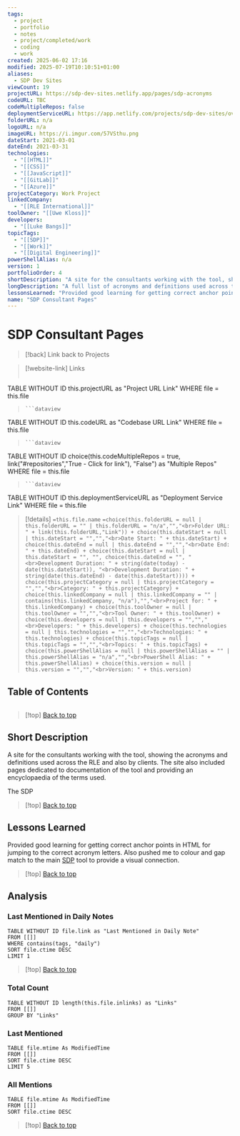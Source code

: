 ```yaml
---
tags:
  - project
  - portfolio
  - notes
  - project/completed/work
  - coding
  - work
created: 2025-06-02 17:16
modified: 2025-07-19T10:10:51+01:00
aliases:
  - SDP Dev Sites
viewCount: 19
projectURL: https://sdp-dev-sites.netlify.app/pages/sdp-acronyms
codeURL: TBC
codeMultipleRepos: false
deploymentServiceURL: https://app.netlify.com/projects/sdp-dev-sites/overview
folderURL: n/a
logoURL: n/a
imageURL: https://i.imgur.com/57VSthu.png
dateStart: 2021-03-01
dateEnd: 2021-03-31
technologies:
  - "[[HTML]]"
  - "[[CSS]]"
  - "[[JavaScript]]"
  - "[[GitLab]]"
  - "[[Azure]]"
projectCategory: Work Project
linkedCompany:
  - "[[RLE International]]"
toolOwner: "[[Uwe Kloss]]"
developers:
  - "[[Luke Bangs]]"
topicTags:
  - "[[SDP]]"
  - "[[Work]]"
  - "[[Digital Engineering]]"
powerShellAlias: n/a
version: 1
portfolioOrder: 4
shortDescription: "A site for the consultants working with the tool, showing the acronyms and definitions used across the <a href=\"/portfolio/projects/SDP\" class=\"theme-link\">SDP</a> tool, as well as documentation and an encyclopaedia."
longDescription: "A full list of acronyms and definitions used across the <span class=\"theme-link\">RLE</span> and also by clients. The site also included pages dedicated to documentation of the tool and providing an encyclopaedia of the terms used.\nThe <a href=\"/portfolio/projects/SDP\" class=\"theme-link\">SDP</a> project was disbanded early into the websites development, leaving it only partially developed, but matching the style and design of the main tool."
lessonsLearned: "Provided good learning for getting correct anchor points in <span class=\"theme-link\">HTML</span> for jumping to the correct acronym letters. Also pushed me to colour and gap match to the main <a href=\"/portfolio/projects/SDP\" class=\"theme-link\">SDP</a> tool to provide a visual connection."
name: "SDP Consultant Pages"
---
```


# SDP Consultant Pages

> [!back] Link back to <span class="theme-link">Projects</span>

>[!website-link] Links
> ```dataview
TABLE WITHOUT ID this.projectURL as "Project URL Link"
WHERE file = this.file
>```
>```dataview
TABLE WITHOUT ID this.codeURL as "Codebase URL Link"
WHERE file = this.file
>```
>```dataview
TABLE WITHOUT ID choice(this.codeMultipleRepos = true, link("#repositories","True - Click for link"), "False") as "Multiple Repos"
WHERE file = this.file
>```
>```dataview
TABLE WITHOUT ID this.deploymentServiceURL as "Deployment Service Link"
WHERE file = this.file

>[!details]  `=this.file.name`
>`=choice(this.folderURL = null | this.folderURL = "" | this.folderURL = "n/a","","<br>Folder URL: " + link(this.folderURL,"Link")) + choice(this.dateStart = null | this.dateStart = "","","<br>Date Start: " + this.dateStart) + choice(this.dateEnd = null | this.dateEnd = "","","<br>Date End: " + this.dateEnd) + choice(this.dateStart = null | this.dateStart = "", "", choice(this.dateEnd = "", "<br>Development Duration: " + string(date(today) - date(this.dateStart)), "<br>Development Duration: " + string(date(this.dateEnd) - date(this.dateStart)))) + choice(this.projectCategory = null | this.projectCategory = "","","<br>Category: " + this.projectCategory) + choice(this.linkedCompany = null | this.linkedCompany = "" | contains(this.linkedCompany, "n/a"),"","<br>Project for: " + this.linkedCompany) + choice(this.toolOwner = null | this.toolOwner = "","","<br>Tool Owner: " + this.toolOwner) + choice(this.developers = null | this.developers = "","","<br>Developers: " + this.developers) + choice(this.technologies = null | this.technologies = "","","<br>Technologies: " + this.technologies) + choice(this.topicTags = null | this.topicTags = "","","<br>Topics: " + this.topicTags) + choice(this.powerShellAlias = null | this.powerShellAlias = "" | this.powerShellAlias = "n/a","","<br>PowerShell Alias: " + this.powerShellAlias) + choice(this.version = null | this.version = "","","<br>Version: " + this.version)`

## Table of Contents

```table-of-contents
```

>[!top] [Back to top](#Table%20of%20Contents)

## Short Description

A site for the consultants working with the tool, showing the acronyms and definitions used across the <span class="theme-link">RLE</span> and also by clients. The site also included pages dedicated to documentation of the tool and providing an encyclopaedia of the terms used.

The <span class="theme-link">SDP</span>

>[!top] [Back to top](#Table%20of%20Contents)

## Lessons Learned

Provided good learning for getting correct anchor points in <span class="theme-link">HTML</span> for jumping to the correct acronym letters. Also pushed me to colour and gap match to the main <a href="/portfolio/projects/SDP" class="theme-link">SDP</a> tool to provide a visual connection.

>[!top] [Back to top](#Table%20of%20Contents)

## Analysis

### Last Mentioned in Daily Notes

```dataview
TABLE WITHOUT ID file.link as "Last Mentioned in Daily Note"
FROM [[]]
WHERE contains(tags, "daily")
SORT file.ctime DESC
LIMIT 1
```

>[!top] [Back to top](#Table%20of%20Contents)

### Total Count

```dataview
TABLE WITHOUT ID length(this.file.inlinks) as "Links"
FROM [[]]
GROUP BY "Links"
```

### Last Mentioned

```dataview
TABLE file.mtime As ModifiedTime
FROM [[]]
SORT file.ctime DESC
LIMIT 5
```

### All Mentions

```dataview
TABLE file.mtime As ModifiedTime
FROM [[]]
SORT file.ctime DESC
```

>[!top] [Back to top](#Table%20of%20Contents)
